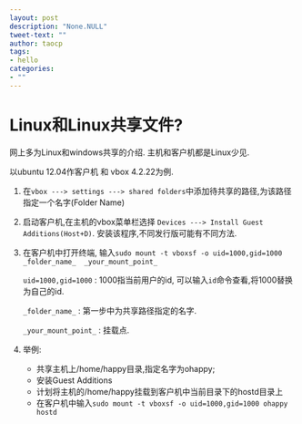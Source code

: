 ```yaml
---
layout: post
description: "None.NULL"
tweet-text: ""
author: taocp
tags:
- hello
categories:
- ""
---
```


# Linux和Linux共享文件?
网上多为Linux和windows共享的介绍. 主机和客户机都是Linux少见. 

以ubuntu 12.04作客户机 和 vbox 4.2.22为例.

1. 在`vbox ---> settings ---> shared folders`中添加待共享的路径,为该路径指定一个名字(Folder Name)

1. 启动客户机,在主机的vbox菜单栏选择 `Devices ---> Install Guest Additions(Host+D)`. 安装该程序,不同发行版可能有不同方法.

1. 在客户机中打开终端, 输入`sudo mount -t vboxsf -o uid=1000,gid=1000 _folder_name_  _your_mount_point_`

    `uid=1000,gid=1000` : 1000指当前用户的id, 可以输入`id`命令查看,将1000替换为自己的id.

    `_folder_name_`  : 第一步中为共享路径指定的名字.

    `_your_mount_point_` : 挂载点.

1. 举例:
    * 共享主机上/home/happy目录,指定名字为ohappy;
    * 安装Guest Additions
    * 计划将主机的/home/happy挂载到客户机中当前目录下的hostd目录上
    * 在客户机中输入`sudo mount -t vboxsf -o uid=1000,gid=1000 ohappy  hostd`


